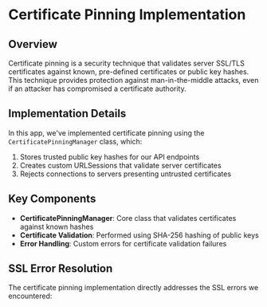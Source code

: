 # Certificate Pinning Implementation

## Overview

Certificate pinning is a security technique that validates server SSL/TLS certificates against known, pre-defined certificates or public key hashes. This technique provides protection against man-in-the-middle attacks, even if an attacker has compromised a certificate authority.

## Implementation Details

In this app, we've implemented certificate pinning using the `CertificatePinningManager` class, which:

1. Stores trusted public key hashes for our API endpoints
2. Creates custom URLSessions that validate server certificates
3. Rejects connections to servers presenting untrusted certificates

## Key Components

- **CertificatePinningManager**: Core class that validates certificates against known hashes
- **Certificate Validation**: Performed using SHA-256 hashing of public keys
- **Error Handling**: Custom errors for certificate validation failures

## SSL Error Resolution

The certificate pinning implementation directly addresses the SSL errors we encountered:


